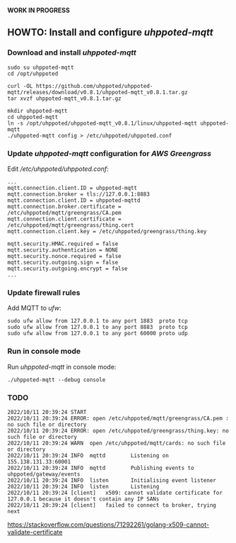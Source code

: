 **WORK IN PROGRESS**

## HOWTO: Install and configure _uhppoted-mqtt_

### Download and install _uhppoted-mqtt_
```
sudo su uhppoted-mqtt
cd /opt/uhppoted

curl -OL https://github.com/uhppoted/uhppoted-mqtt/releases/download/v0.8.1/uhppoted-mqtt_v0.8.1.tar.gz
tar xvzf uhppoted-mqtt_v0.8.1.tar.gz

mkdir uhppoted-mqtt
cd uhppoted-mqtt
ln -s /opt/uhppoted/uhppoted-mqtt_v0.8.1/linux/uhppoted-mqtt uhppoted-mqtt
./uhppoted-mqtt config > /etc/uhppoted/uhppoted.conf
```

### Update _uhppoted-mqtt_ configuration for _AWS Greengrass_

Edit _/etc/uhppoted/uhppoted.conf_:
```
...
mqtt.connection.client.ID = uhppoted-mqtt
mqtt.connection.broker = tls://127.0.0.1:8883
mqtt.connection.client.ID = uhppoted-mqttd
mqtt.connection.broker.certificate = /etc/uhppoted/mqtt/greengrass/CA.pem
mqtt.connection.client.certificate = /etc/uhppoted/mqtt/greengrass/thing.cert
mqtt.connection.client.key = /etc/uhppoted/greengrass/thing.key

mqtt.security.HMAC.required = false
mqtt.security.authentication = NONE
mqtt.security.nonce.required = false
mqtt.security.outgoing.sign = false
mqtt.security.outgoing.encrypt = false
...
```

### Update firewall rules

Add MQTT to _ufw_:
```
sudo ufw allow from 127.0.0.1 to any port 1883  proto tcp
sudo ufw allow from 127.0.0.1 to any port 8883  proto tcp
sudo ufw allow from 127.0.0.1 to any port 60000 proto udp
```

### Run in console mode

Run _uhppoted-mqtt_ in console mode:
```
./uhppoted-mqtt --debug console
```


### TODO

```
2022/10/11 20:39:24 START
2022/10/11 20:39:24 ERROR: open /etc/uhppoted/mqtt/greengrass/CA.pem : no such file or directory
2022/10/11 20:39:24 ERROR: open /etc/uhppoted/greengrass/thing.key: no such file or directory
2022/10/11 20:39:24 WARN  open /etc/uhppoted/mqtt/cards: no such file or directory
2022/10/11 20:39:24 INFO  mqttd        Listening on 155.138.131.33:60001
2022/10/11 20:39:24 INFO  mqttd        Publishing events to uhppoted/gateway/events
2022/10/11 20:39:24 INFO  listen       Initialising event listener
2022/10/11 20:39:24 INFO  listen       Listening
2022/10/11 20:39:24 [client]   x509: cannot validate certificate for 127.0.0.1 because it doesn't contain any IP SANs
2022/10/11 20:39:24 [client]   failed to connect to broker, trying next

```

https://stackoverflow.com/questions/71292261/golang-x509-cannot-validate-certificate

